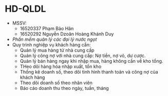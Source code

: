 # HD-QLDL
- MSSV:
  - 16520337 Phạm Bảo Hân
  - 16520292 Nguyễn Dzoãn Hoàng Khánh Duy 
- *Phần mềm quản lý các đại lý nước ngọt*
- Quy trình nghiệp vụ khách hàng cần:
  - Quản lý mua hàng từ nhà cung cấp 
  - Quản lý công nợ với nhà cung cấp: Nợ tiền, nợ vỏ, dư cược.
  - Quản lý bán hàng ngay khi nhập mua, hàng không cần về kho tổng.
  - THeo dõi hàng hóa nhập xuất, tồn kho
  - Thống kê doanh số, theo dõi tình hình thanh toán và công nợ của khách hàng
  - Theo dõi doanh số theo nhân viên
  - Báo cáo doanh thu theo ngày, tuần, tháng
